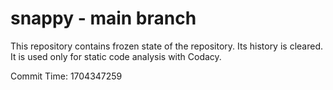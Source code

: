 # snappy - main branch

This repository contains frozen state of the repository.
Its history is cleared. It is used only for static code
analysis with Codacy.

Commit Time: 1704347259